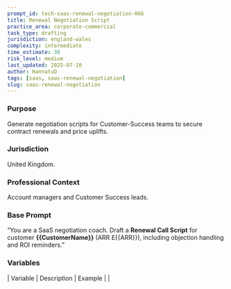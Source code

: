 ```yaml
---
prompt_id: tech-saas-renewal-negotiation-066
title: Renewal Negotiation Script
practice_area: corporate-commercial
task_type: drafting
jurisdiction: england-wales
complexity: intermediate
time_estimate: 30
risk_level: medium
last_updated: 2025-07-10
author: HannatuD
tags: [saas, saas-renewal-negotiation]
slug: saas-renewal-negotiation
---
```


### Purpose  
Generate negotiation scripts for Customer-Success teams to secure contract renewals and price uplifts.

### Jurisdiction  
United Kingdom.

### Professional Context  
Account managers and Customer Success leads.

### Base Prompt  
“You are a SaaS negotiation coach. Draft a **Renewal Call Script** for customer **{{CustomerName}}** (ARR £{{ARR}}), including objection handling and ROI reminders.”

### Variables  
| Variable | Description | Example |
|
